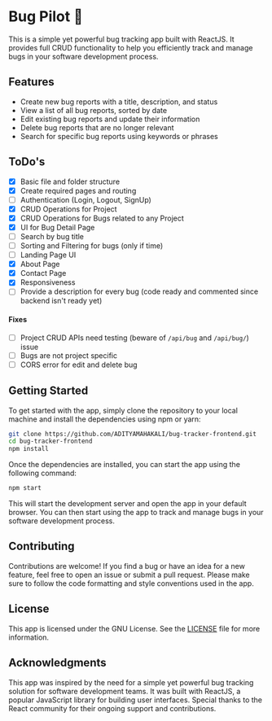 # Bug Pilot 🚀

This is a simple yet powerful bug tracking app built with ReactJS. It provides full CRUD functionality to help you efficiently track and manage bugs in your software development process.

## Features

- Create new bug reports with a title, description, and status
- View a list of all bug reports, sorted by date
- Edit existing bug reports and update their information
- Delete bug reports that are no longer relevant
- Search for specific bug reports using keywords or phrases

## ToDo's

- [x] Basic file and folder structure
- [x] Create required pages and routing
- [ ] Authentication (Login, Logout, SignUp)
- [x] CRUD Operations for Project
- [x] CRUD Operations for Bugs related to any Project
- [x] UI for Bug Detail Page
- [ ] Search by bug title
- [ ] Sorting and Filtering for bugs (only if time)
- [ ] Landing Page UI
- [x] About Page
- [x] Contact Page
- [x] Responsiveness
- [ ] Provide a description for every bug (code ready and commented since backend isn't ready yet)

#### Fixes

- [ ] Project CRUD APIs need testing (beware of `/api/bug` and `/api/bug/`) issue
- [ ] Bugs are not project specific
- [ ] CORS error for edit and delete bug

## Getting Started

To get started with the app, simply clone the repository to your local machine and install the dependencies using npm or yarn:

```sh
git clone https://github.com/ADITYAMAHAKALI/bug-tracker-frontend.git
cd bug-tracker-frontend
npm install
```

Once the dependencies are installed, you can start the app using the following command:

```sh
npm start
```

This will start the development server and open the app in your default browser. You can then start using the app to track and manage bugs in your software development process.

## Contributing

Contributions are welcome! If you find a bug or have an idea for a new feature, feel free to open an issue or submit a pull request. Please make sure to follow the code formatting and style conventions used in the app.

## License

This app is licensed under the GNU License. See the [LICENSE](./LICENSE) file for more information.

## Acknowledgments

This app was inspired by the need for a simple yet powerful bug tracking solution for software development teams. It was built with ReactJS, a popular JavaScript library for building user interfaces. Special thanks to the React community for their ongoing support and contributions.
